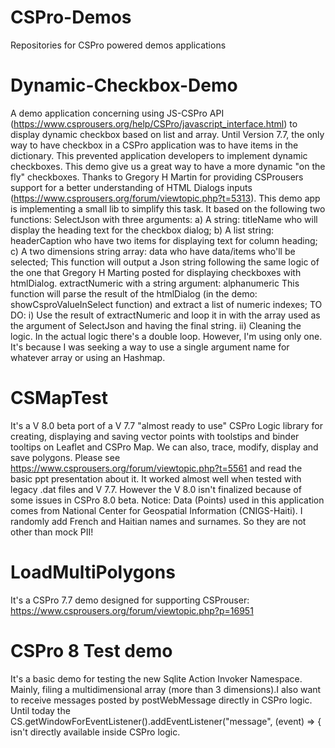 # CSPro-Demos
Repositories for CSPro powered demos applications
# Dynamic-Checkbox-Demo
A demo application concerning using JS-CSPro API (https://www.csprousers.org/help/CSPro/javascript_interface.html) to display dynamic checkbox based on list and array. Until Version 7.7, the only way to have checkbox in a CSPro application was to have items in the dictionary. This prevented application developers to implement dynamic checkboxes.
This demo give us a great way to have a more dynamic "on the fly" checkboxes. Thanks to Gregory H Martin for providing CSProusers support for a better understanding of HTML Dialogs inputs (https://www.csprousers.org/forum/viewtopic.php?t=5313). This demo app is implementing a small lib to simplify this task. It based on the following two functions:
SelectJson with three arguments: a) A string: titleName who will display the heading text for the checkbox dialog; b) A list string: headerCaption who have two items for displaying text for column heading; c) A two dimensions string array: data who have data/items who'll be selected; This function will output a Json string following the same logic of the one that Gregory H Marting posted for displaying checkboxes with htmlDialog.
extractNumeric with a string argument: alphanumeric This function will parse the result of the htmlDialog (in the demo: showCsproValueInSelect function) and extract a list of numeric indexes;
TO DO: i) Use the result of extractNumeric and loop it in with the array used as the argument of SelectJson and having the final string. ii) Cleaning the logic. In the actual logic there's a double loop. However, I'm using only one. It's because I was seeking a way to use a single argument name for whatever array or using an Hashmap.
# CSMapTest
It's a V 8.0 beta port of a V 7.7 "almost ready to use" CSPro Logic library for creating, displaying and saving vector points with toolstips and binder tooltips on Leaflet and CSPro Map. We can also, trace, modify, display and save polygons. Please see https://www.csprousers.org/forum/viewtopic.php?t=5561 and read the basic ppt presentation about it. It worked almost well when tested with legacy .dat files and V 7.7. However the V 8.0 isn't finalized because of some issues in CSPro 8.0 beta. Notice: Data (Points) used in this application comes from National Center for Geospatial Information (CNIGS-Haiti). I randomly add French and Haitian names and surnames. So they are not other than mock PII!
# LoadMultiPolygons
It's a CSPro 7.7 demo designed for supporting CSProuser: https://www.csprousers.org/forum/viewtopic.php?p=16951
# CSPro 8 Test demo
It's a basic  demo for testing the new Sqlite Action Invoker Namespace. Mainly, filing a multidimensional array (more than 3 dimensions).I also want to receive messages posted by postWebMessage directly in CSPro logic. Until today the  CS.getWindowForEventListener().addEventListener("message", (event) => { isn't directly available inside CSPro logic.

